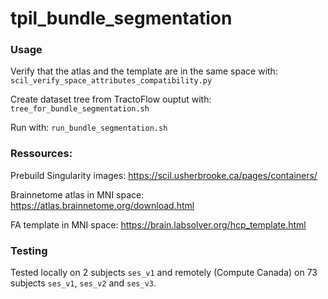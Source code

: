 # tpil_bundle_segmentation

### Usage
Verify that the atlas and the template are in the same space with: `scil_verify_space_attributes_compatibility.py`

Create dataset tree from TractoFlow ouptut with: `tree_for_bundle_segmentation.sh`

Run with: `run_bundle_segmentation.sh`

### Ressources:
Prebuild Singularity images: https://scil.usherbrooke.ca/pages/containers/

Brainnetome atlas in MNI space: https://atlas.brainnetome.org/download.html

FA template in MNI space: https://brain.labsolver.org/hcp_template.html 

### Testing 
Tested locally on 2 subjects `ses_v1` and remotely (Compute Canada) on 73 subjects `ses_v1`, `ses_v2` and `ses_v3`. 


